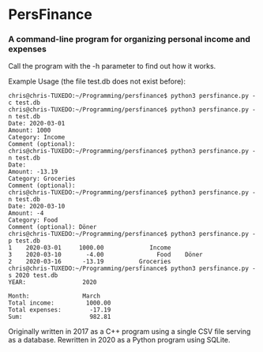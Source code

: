 # PersFinance
### A command-line program for organizing personal income and expenses

Call the program with the -h parameter to find out how it works.

Example Usage (the file test.db does not exist before):
```
chris@chris-TUXEDO:~/Programming/persfinance$ python3 persfinance.py -c test.db
chris@chris-TUXEDO:~/Programming/persfinance$ python3 persfinance.py -n test.db
Date: 2020-03-01
Amount: 1000
Category: Income
Comment (optional): 
chris@chris-TUXEDO:~/Programming/persfinance$ python3 persfinance.py -n test.db
Date: 
Amount: -13.19
Category: Groceries
Comment (optional): 
chris@chris-TUXEDO:~/Programming/persfinance$ python3 persfinance.py -n test.db
Date: 2020-03-10
Amount: -4
Category: Food
Comment (optional): Döner
chris@chris-TUXEDO:~/Programming/persfinance$ python3 persfinance.py -p test.db
1    2020-03-01     1000.00             Income    
3    2020-03-10       -4.00               Food    Döner
2    2020-03-16      -13.19          Groceries    
chris@chris-TUXEDO:~/Programming/persfinance$ python3 persfinance.py -s 2020 test.db
YEAR:                2020

Month:               March     
Total income:         1000.00
Total expenses:        -17.19
Sum:                   982.81

```

Originally written in 2017 as a C++ program using a single CSV file
serving as a database. Rewritten in 2020 as a Python program using SQLite.
